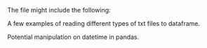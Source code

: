 The file might include the following:

A few examples of reading different types of txt files to dataframe.

Potential manipulation on datetime in pandas.

